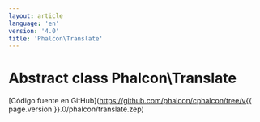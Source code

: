 ```yaml
---
layout: article
language: 'en'
version: '4.0'
title: 'Phalcon\Translate'
---
```

# Abstract class **Phalcon\Translate**

[Código fuente en GitHub](https://github.com/phalcon/cphalcon/tree/v{{ page.version }}.0/phalcon/translate.zep)